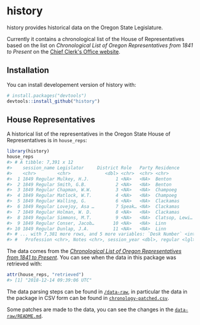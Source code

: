
<!-- README.md is generated from README.Rmd. Please edit that file -->
history
=======

history provides historical data on the Oregon State Legislature.

Currently it contains a chronological list of the House of Representatives based on the list on *Chronological List of Oregon Representatives from 1841 to Present* on the [Chief Clerk's Office website](https://www.oregonlegislature.gov/chief-clerk/Pages/representatives.aspx).

Installation
------------

You can install developement version of history with:

``` r
# install.packages("devtools")
devtools::install_github("history")
```

House Representatives
---------------------

A historical list of the representatives in the Oregon State House of Representatives is in `house_reps`:

``` r
library(history)
house_reps
#> # A tibble: 7,391 x 12
#>    session_name Legislator     District Role   Party Residence      Gender
#>    <chr>        <chr>             <dbl> <chr>  <chr> <chr>          <chr> 
#>  1 1849 Regular Mulkey, H.J.          1 <NA>   <NA>  Benton         Male  
#>  2 1849 Regular Smith, G.B.           2 <NA>   <NA>  Benton         Male  
#>  3 1849 Regular Chapman, W.W.         3 <NA>   <NA>  Champoeg       Male  
#>  4 1849 Regular Matlock, W.T.         4 <NA>   <NA>  Champoeg       Male  
#>  5 1849 Regular Walling, G.           6 <NA>   <NA>  Clackamas      Male  
#>  6 1849 Regular Lovejoy, Asa …        7 Speak… <NA>  Clackamas      Male  
#>  7 1849 Regular Holman, W. D.         8 <NA>   <NA>  Clackamas      Male  
#>  8 1849 Regular Simmons, M.T.         9 <NA>   <NA>  Clatsop, Lewi… Male  
#>  9 1849 Regular Conser, Jacob…       10 <NA>   <NA>  Linn           Male  
#> 10 1849 Regular Dunlap, J.A.         11 <NA>   <NA>  Linn           Male  
#> # ... with 7,381 more rows, and 5 more variables: `Desk Number` <int>,
#> #   Profession <chr>, Notes <chr>, session_year <dbl>, regular <lgl>
```

The data comes from the [*Chronological List of Oregon Representatives from 1841 to Present*](https://www.oregonlegislature.gov/chief-clerk/Pages/representatives.aspx). You can see when the data in this package was retrieved with:

``` r
attr(house_reps, "retrieved")
#> [1] "2018-12-14 09:39:06 UTC"
```

The data parsing steps can be found in [`/data-raw`](/data-raw), in particular the data in the package in CSV form can be found in [`chronology-patched.csv`](/data-raw/chronology-patched.csv).

Some patches are made to the data, you can see the changes in the [`data-raw/README.md`](/data-raw/README.md).
